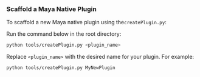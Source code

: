 ### Scaffold a Maya Native Plugin

To scaffold a new Maya native plugin using the`createPlugin.py`:

Run the command below in the root directory:

```bash
python tools/createPlugin.py <plugin_name>
```

Replace `<plugin_name>` with the desired name for your plugin. For example:

```bash
python tools/createPlugin.py MyNewPlugin
```
